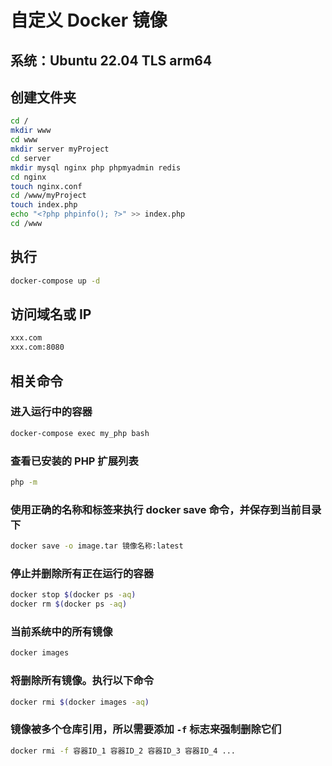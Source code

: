 # 自定义 Docker 镜像

## 系统：Ubuntu 22.04 TLS arm64

## 创建文件夹

```bash
cd /
mkdir www
cd www
mkdir server myProject
cd server
mkdir mysql nginx php phpmyadmin redis
cd nginx
touch nginx.conf
cd /www/myProject
touch index.php
echo "<?php phpinfo(); ?>" >> index.php
cd /www
```

## 执行

```bash
docker-compose up -d
```

## 访问域名或 IP

```bash
xxx.com
xxx.com:8080
```

## 相关命令

### 进入运行中的容器

```bash
docker-compose exec my_php bash
```

### 查看已安装的 PHP 扩展列表

```bash
php -m
```

### 使用正确的名称和标签来执行 docker save 命令，并保存到当前目录下

```bash
docker save -o image.tar 镜像名称:latest
```

### 停止并删除所有正在运行的容器

```bash
docker stop $(docker ps -aq)
docker rm $(docker ps -aq)
```

### 当前系统中的所有镜像

```bash
docker images
```

### 将删除所有镜像。执行以下命令

```bash
docker rmi $(docker images -aq)
```

### 镜像被多个仓库引用，所以需要添加 `-f` 标志来强制删除它们

```bash
docker rmi -f 容器ID_1 容器ID_2 容器ID_3 容器ID_4 ...
```
